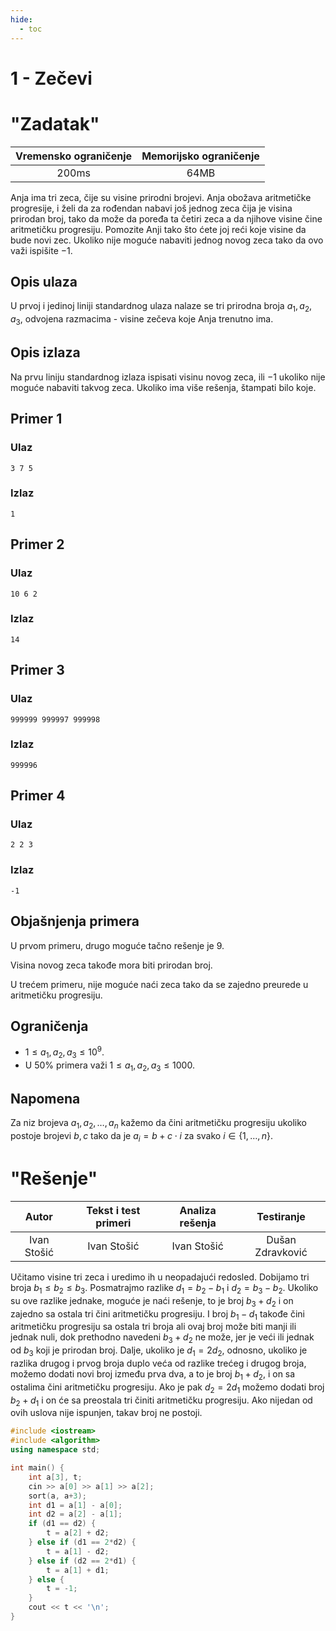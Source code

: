 ```yaml
---
hide:
  - toc
---
```


# 1 - Zečevi

#  "Zadatak"

| Vremensko ograničenje | Memorijsko ograničenje |
|:-:|:-:|
| 200ms | 64MB |

Anja ima tri zeca, čije su visine prirodni brojevi. Anja obožava aritmetičke progresije, i želi da za rođendan nabavi još jednog zeca čija je visina prirodan broj, tako da može da poređa ta četiri zeca a da njihove visine čine aritmetičku progresiju. Pomozite Anji tako što ćete joj reći koje visine da bude novi zec. Ukoliko nije moguće nabaviti jednog novog zeca tako da ovo važi ispišite $-1$.

## Opis ulaza
U prvoj i jedinoj liniji standardnog ulaza nalaze se tri prirodna broja $a_1, a_2, a_3$, odvojena razmacima - visine zečeva koje Anja trenutno ima.

## Opis izlaza
Na prvu liniju standardnog izlaza ispisati visinu novog zeca, ili $-1$ ukoliko nije moguće nabaviti takvog zeca. Ukoliko ima više rešenja, štampati bilo koje.

## Primer 1
### Ulaz
```
3 7 5
```

### Izlaz
```
1
```

## Primer 2
### Ulaz
```
10 6 2
```

### Izlaz
```
14
```

## Primer 3
### Ulaz
```
999999 999997 999998
```

### Izlaz
```
999996
```

## Primer 4
### Ulaz

```
2 2 3
```

### Izlaz
```
-1
```

## Objašnjenja primera
U prvom primeru, drugo moguće tačno rešenje je $9$.

Visina novog zeca takođe mora biti prirodan broj.

U trećem primeru, nije moguće naći zeca tako da se zajedno preurede u aritmetičku progresiju.

## Ograničenja

* $1 \leq a_1, a_2, a_3 \leq 10^9$.
* U $50\%$ primera važi $1 \leq a_1, a_2, a_3 \leq 1000$.

## Napomena

Za niz brojeva $a_1, a_2, \ldots, a_n$ kažemo da čini aritmetičku progresiju ukoliko postoje brojevi $b, c$ tako da je $a_i = b + c \cdot i$ za svako $i \in \{ 1, \ldots, n \}$.

#  "Rešenje"

| Autor | Tekst i test primeri | Analiza rеšenja | Testiranje |
|:-:|:-:|:-:|:-:|
| Ivan Stošić | Ivan Stošić | Ivan Stošić | Dušan Zdravković |

Učitamo visine tri zeca i uredimo ih u neopadajući redosled. Dobijamo tri broja $b_1 \leq b_2 \leq b_3$. Posmatrajmo razlike $d_1 = b_2 - b_1$ i $d_2 = b_3 - b_2$. Ukoliko su ove razlike jednake, moguće je naći rešenje, to je broj $b_3 + d_2$ i on zajedno sa ostala tri čini aritmetičku progresiju. I broj $b_1 - d_1$ takođe čini aritmetičku progresiju sa ostala tri broja ali ovaj broj može biti manji ili jednak nuli, dok prethodno navedeni $b_3 + d_2$ ne može, jer je veći ili jednak od $b_3$ koji je prirodan broj. Dalje, ukoliko je $d_1 = 2 d_2$, odnosno, ukoliko je razlika drugog i prvog broja duplo veća od razlike trećeg i drugog broja, možemo dodati novi broj između prva dva, a to je broj $b_1 + d_2$, i on sa ostalima čini aritmetičku progresiju. Ako je pak $d_2 = 2 d_1$ možemo dodati broj $b_2 + d_1$ i on će sa preostala tri činiti aritmetičku progresiju. Ako nijedan od ovih uslova nije ispunjen, takav broj ne postoji.

``` cpp title="01_zecevi.cpp" linenums="1"
#include <iostream>
#include <algorithm>
using namespace std;

int main() {
	int a[3], t;
	cin >> a[0] >> a[1] >> a[2];
	sort(a, a+3);
	int d1 = a[1] - a[0];
	int d2 = a[2] - a[1];
	if (d1 == d2) {
		t = a[2] + d2;
	} else if (d1 == 2*d2) {
		t = a[1] - d2;
	} else if (d2 == 2*d1) {
		t = a[1] + d1;
	} else {
		t = -1;
	}
	cout << t << '\n';
}
```
